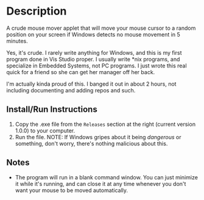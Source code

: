 # Description

A crude mouse mover applet that will move your mouse cursor to a random position on your screen if Windows detects no mouse movement in 5 minutes.

Yes, it's crude. I rarely write anything for Windows, and this is my first program done in Vis Studio proper. I usually write *nix programs, and specialize in Embedded Systems, not PC programs. I just wrote this real quick for a friend so she can get her manager off her back.

I'm actually kinda proud of this. I banged it out in about 2 hours, not including documenting and adding repos and such.

## Install/Run Instructions

1. Copy the .exe file from the `Releases` section at the right (current version 1.0.0) to your computer.
2. Run the file. NOTE: If Windows gripes about it being _dangerous_ or something, don't worry, there's nothing malicious about this.

## Notes
* The program will run in a blank command window. You can just minimize it while it's running, and can close it at any time whenever you don't want your mouse to be moved automatically.
